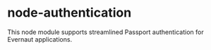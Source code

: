 # node-authentication
This node module supports streamlined Passport authentication for Evernaut applications.
